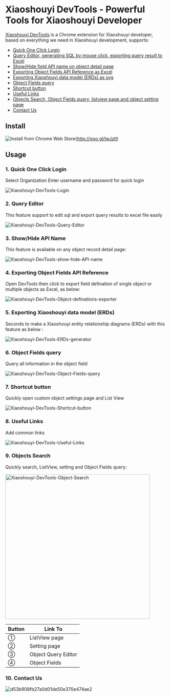 # Xiaoshouyi DevTools - Powerful Tools for Xiaoshouyi Developer

[Xiaoshouyi DevTools](https://github.com/jntrixpro/XiaoshouyiDevTools-Public) is a Chrome extension for Xiaoshouyi developer, based on everything we need in Xiaoshouyi development, supports:

- [Quick One Click Login](#1-quick-one-click-login)
- [Query Editor, generating SQL by mouse click, exporting query result to Excel](#2-query-editor)
- [Show/Hide field API name on object detail page](#3-showhide-api-name)
- [Exporting Object Fields API Reference as Excel](#4-exporting-object-fields-api-reference)
- [Exporting Xiaoshouyi data model (ERDs) as svg](#5-exporting-xiaoshouyi-data-model-erds)
- [Object Fields query](#6-object-Fields-query)
- [Shortcut button](#7-shortcut-button)
- [Useful Links](#8-useful-links)
- [Objects Search, Object Fields query, listview page and object setting page](#9-objects-search)
- [Contact Us](#10-contact-us)


## Install

![Install from Chrome Web Store](https://user-images.githubusercontent.com/5466487/60063182-04bcfa80-9737-11e9-8561-12df9d7a39fc.png)(http://goo.gl/lwJztl)


## Usage

### 1. Quick One Click Login
Select Organization Enter username and password for quick login

![Xiaoshouyi-DevTools-Login](https://user-images.githubusercontent.com/26987907/183011874-e3eb68d7-502e-41e7-98f6-91762e86726c.gif)



### 2. Query Editor
This feature support to edit sql and export query results to excel file easily

![Xiaoshouyi-DevTools-Query-Editor](https://user-images.githubusercontent.com/26987907/183013834-1b2fce21-50f0-4cef-89a2-58b8e92086f8.gif)




### 3. Show/Hide API Name
This feature is available on any object record detail page: 

![Xiaoshouyi-DevTools-show-hide-API-name](https://user-images.githubusercontent.com/26987907/181152977-b123ebc8-e5b0-4a01-bc22-5a41b694316a.gif)




### 4. Exporting Object Fields API Reference
Open DevTools then click to export field defination of single object or multiple objects as Excel, as below: 

![Xiaoshouyi-DevTools-Object-definations-exporter](https://user-images.githubusercontent.com/26987907/181167295-2c34dcb2-0118-412d-839c-085baa4d1421.gif)



### 5. Exporting Xiaoshouyi data model (ERDs)
Seconds to make a Xiaoshouyi entity relationship diagrams (ERDs) with this feature as below :

![Xiaoshouyi-DevTools-ERDs-generator](https://user-images.githubusercontent.com/26987907/181430954-4fda2743-5286-4a41-b62a-1362f8a74546.gif)



### 6. Object Fields query
Query all information in the object field

![Xiaoshouyi-DevTools-Object-Fields-query](https://user-images.githubusercontent.com/26987907/181431715-df87d874-f4e5-4b76-91bc-9c060ec45e8e.gif)



### 7. Shortcut button
Quickly open custom object settings page and List View

![Xiaoshouyi-DevTools-Shortcut-button](https://user-images.githubusercontent.com/26987907/181434150-76e65ff1-82c7-44e8-92fd-c9560f843e91.gif)


### 8. Useful Links
Add common links

![Xiaoshouyi-DevTools-Useful-Links](https://user-images.githubusercontent.com/26987907/183021049-c5452487-ceda-47ad-a358-e1bb194a4a38.gif)



### 9. Objects Search
Quickly search, ListView, setting and Object Fields query:

<img width="451" alt="Xiaoshouyi-DevTools-Object-Search" src="https://user-images.githubusercontent.com/26987907/181439846-76aa0f6e-500d-4f2e-98ad-1b329aab7902.jpg">


|  Button  |  Link To  |
| ---- | ---- |
|  ①  |  ListView page  |
|  ②  |  Setting page  |
|  ③  |  Object Query Editor   |
|  ④  |  Object Fields  |


### 10. Contact Us
![d53b908fb27a0d01de50e370e474ae2](https://user-images.githubusercontent.com/26987907/183030531-f8913850-9d50-4d6c-a208-29ef5f36eff8.png)

